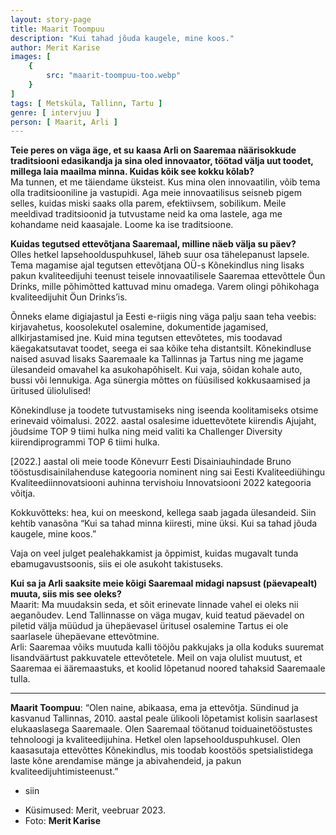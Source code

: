 ```yaml
---
layout: story-page
title: Maarit Toompuu
description: "Kui tahad jõuda kaugele, mine koos."
author: Merit Karise
images: [
    {
        src: "maarit-toompuu-too.webp"
    }
]
tags: [ Metsküla, Tallinn, Tartu ]
genre: [ intervjuu ]
person: [ Maarit, Arli ]
---
```


<!-- # {{$doc.title}} -->

**Teie peres on väga äge, et su kaasa Arli on Saaremaa näärisokkude traditsiooni edasikandja ja sina oled innovaator, töötad välja uut toodet, millega laia maailma minna. Kuidas kõik see kokku kõlab?** \
Ma tunnen, et me täiendame üksteist. Kus mina olen innovaatilin, võib tema olla traditsiooniline ja vastupidi. Aga meie innovaatilisus seisneb pigem selles, kuidas miski saaks olla parem, efektiivsem, sobilikum. Meile meeldivad traditsioonid ja tutvustame neid ka oma lastele, aga me kohandame neid kaasajale. Loome ka ise traditsioone.

**Kuidas tegutsed ettevõtjana Saaremaal, milline näeb välja su päev?** \
Olles hetkel lapsehoolduspuhkusel, läheb suur osa tähelepanust lapsele. Tema magamise ajal tegutsen ettevõtjana OÜ-s Kõnekindlus ning lisaks pakun kvaliteedijuhi teenust teisele innovaatilisele Saaremaa ettevõttele Öun Drinks, mille põhimõtted kattuvad minu omadega. Varem olingi põhikohaga kvaliteedijuhit Öun Drinks’is.

Õnneks elame digiajastul ja Eesti e-riigis ning väga palju saan teha veebis: kirjavahetus, koosolekutel osalemine, dokumentide jagamised, allkirjastamised jne. Kuid mina tegutsen ettevõtetes, mis toodavad käegakatsutavat toodet, seega ei saa kõike teha distantsilt. Kõnekindluse naised asuvad lisaks Saaremaale ka Tallinnas ja Tartus ning me jagame ülesandeid omavahel ka asukohapõhiselt. Kui vaja, sõidan kohale auto, bussi või lennukiga. Aga sünergia mõttes on füüsilised kokkusaamised ja üritused üliolulised!

Kõnekindluse ja toodete tutvustamiseks ning iseenda koolitamiseks otsime erinevaid võimalusi. 2022. aastal osalesime iduettevõtete kiirendis Ajujaht, jõudsime TOP 9 tiimi hulka ning meid valiti ka Challenger Diversity kiirendiprogrammi TOP 6 tiimi hulka.

[2022.] aastal oli meie toode Kõnevurr Eesti Disainiauhindade Bruno tööstusdisainilahenduse kategooria nominent ning sai Eesti Kvaliteediühingu Kvaliteediinnovatsiooni auhinna tervishoiu Innovatsiooni 2022 kategooria võitja.

Kokkuvõtteks: hea, kui on meeskond, kellega saab jagada ülesandeid. Siin kehtib vanasõna “Kui sa tahad minna kiiresti, mine üksi. Kui sa tahad jõuda kaugele, mine koos.”

Vaja on veel julget pealehakkamist ja õppimist, kuidas mugavalt tunda ebamugavustsoonis, siis ei ole asukoht takistuseks.

**Kui sa ja Arli saaksite meie kõigi Saaremaal midagi napsust (päevapealt) muuta, siis mis see oleks?** \
Maarit: Ma muudaksin seda, et sõit erinevate linnade vahel ei oleks nii aeganõudev. Lend Tallinnasse on väga mugav, kuid teatud päevadel on piletid välja müüdud ja ühepäevasel üritusel osalemine Tartus ei ole saarlasele ühepäevane ettevõtmine. \
Arli: Saaremaa võiks muutuda kalli tööjõu pakkujaks ja olla koduks suuremat lisandväärtust pakkuvatele ettevõtetele. Meil on vaja olulist muutust, et Saaremaa ei ääremaastuks, et koolid lõpetanud noored tahaksid Saaremaale tulla.

* * *

**Maarit Toompuu**: “Olen naine, abikaasa, ema ja ettevõtja. Sündinud ja kasvanud Tallinnas, 2010. aastal peale ülikooli lõpetamist kolisin saarlasest elukaaslasega Saaremaale. Olen Saaremaal töötanud toiduainetööstustes tehnoloogi ja kvaliteedijuhina. Hetkel olen lapsehoolduspuhkusel. Olen kaasasutaja ettevõttes Kõnekindlus, mis toodab koostöös spetsialistidega laste kõne arendamise mänge ja abivahendeid, ja pakun kvaliteedijuhtimisteenust.”


<story-author :author="author"></story-author>

<details-wrapper summary="Mis mõtted tekkisid?">

- siin

</details-wrapper>

<details-wrapper summary="Allikad" class="text-sm" icon="icon-park-outline:document-folder">

- Küsimused: Merit, veebruar 2023.
- Foto: **Merit Karise**

</details-wrapper>

